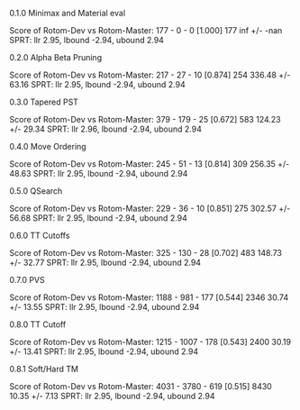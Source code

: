 0.1.0 Minimax and Material eval

Score of Rotom-Dev vs Rotom-Master: 177 - 0 - 0 [1.000] 177
inf +/- -nan
SPRT: llr 2.95, lbound -2.94, ubound 2.94


0.2.0 Alpha Beta Pruning

Score of Rotom-Dev vs Rotom-Master: 217 - 27 - 10 [0.874] 254
336.48 +/- 63.16
SPRT: llr 2.95, lbound -2.94, ubound 2.94


0.3.0 Tapered PST

Score of Rotom-Dev vs Rotom-Master: 379 - 179 - 25 [0.672] 583
124.23 +/- 29.34
SPRT: llr 2.96, lbound -2.94, ubound 2.94


0.4.0 Move Ordering

Score of Rotom-Dev vs Rotom-Master: 245 - 51 - 13 [0.814] 309
256.35 +/- 48.63
SPRT: llr 2.95, lbound -2.94, ubound 2.94


0.5.0 QSearch

Score of Rotom-Dev vs Rotom-Master: 229 - 36 - 10 [0.851] 275
302.57 +/- 56.68
SPRT: llr 2.95, lbound -2.94, ubound 2.94


0.6.0 TT Cutoffs

Score of Rotom-Dev vs Rotom-Master: 325 - 130 - 28 [0.702] 483
148.73 +/- 32.77
SPRT: llr 2.95, lbound -2.94, ubound 2.94


0.7.0 PVS

Score of Rotom-Dev vs Rotom-Master: 1188 - 981 - 177 [0.544] 2346
30.74 +/- 13.55
SPRT: llr 2.95, lbound -2.94, ubound 2.94


0.8.0 TT Cutoff

Score of Rotom-Dev vs Rotom-Master: 1215 - 1007 - 178 [0.543] 2400
30.19 +/- 13.41
SPRT: llr 2.95, lbound -2.94, ubound 2.94


0.8.1 Soft/Hard TM

Score of Rotom-Dev vs Rotom-Master: 4031 - 3780 - 619 [0.515] 8430
10.35 +/- 7.13
SPRT: llr 2.95, lbound -2.94, ubound 2.94